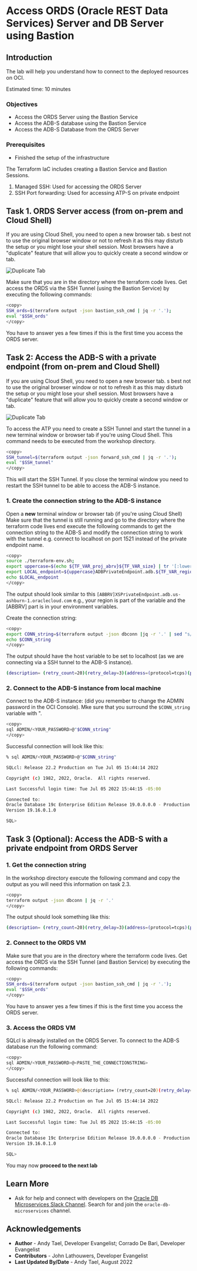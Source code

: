 # Access ORDS (Oracle REST Data Services) Server and DB Server using Bastion

## Introduction

The lab will help you understand how to connect to the deployed resources on OCI.

Estimated time: 10 minutes

### Objectives

* Access the ORDS Server using the Bastion Service
* Access the ADB-S database using the Bastion Service
* Access the ADB-S Database from the ORDS Server

### Prerequisites

* Finished the setup of the infrastructure

The Terraform IaC includes creating a Bastion Service and Bastion Sessions.

1. Managed SSH: Used for accessing the ORDS Server
2. SSH Port forwarding: Used for accessing ATP-S on private endpoint

## Task 1. ORDS Server access (from on-prem and Cloud Shell)

If you are using Cloud Shell, you need to open a new browser tab. s best not to use the original browser window or not to refresh it as this may disturb the setup or you might lose your shell session. Most browsers have a "duplicate" feature that will allow you to quickly create a second window or tab.

![Duplicate Tab](./images/duplicate-tab.png " ")

Make sure that you are in the directory where the terraform code lives. Get access the ORDS via the SSH Tunnel (using the Bastion Service) by executing the following commands:

```bash
<copy>
SSH_ords=$(terraform output -json bastion_ssh_cmd | jq -r '.');
eval "$SSH_ords"
</copy>
```

You have to answer yes a few times if this is the first time you access the ORDS server.

## Task 2: Access the ADB-S with a private endpoint (from on-prem and Cloud Shell)

If you are using Cloud Shell, you need to open a new browser tab. s best not to use the original browser window or not to refresh it as this may disturb the setup or you might lose your shell session. Most browsers have a "duplicate" feature that will allow you to quickly create a second window or tab.

![Duplicate Tab](./images/duplicate-tab.png " ")

To access the ATP you need to create a SSH Tunnel and start the tunnel in a new terminal window or browser tab if you're using Cloud Shell. This command needs to be executed from the workshop directory.

```bash
<copy>
SSH_tunnel=$(terraform output -json forward_ssh_cmd | jq -r '.');
eval "$SSH_tunnel"
</copy>
```

This will start the SSH Tunnel. If you close the terminal window you need to restart the SSH tunnel to be able to access the ADB-S instance.

### 1. Create the connection string to the ADB-S instance

Open a **new** terminal window or browser tab (if you're using Cloud Shell) Make sure that the tunnel is still running and go to the directory where the terraform code lives end execute the following commands to get the connection string to the ADB-S and modify the connection string to work with the tunnel e.g. connect to localhost on port 1521 instead of the private endpoint name.

```bash
<copy> 
source ./terraform-env.sh;
export uppercase=$(echo ${TF_VAR_proj_abrv}${TF_VAR_size} | tr '[:lower:]' '[:upper:]');
export LOCAL_endpoint=${uppercase}ADBPrivateEndpoint.adb.${TF_VAR_region}.oraclecloud.com; 
echo $LOCAL_endpoint
</copy>
```

The output should look similar to this `[ABBRV]XSPrivateEndpoint.adb.us-ashburn-1.oraclecloud.com` e.g., your region is part of the variable and the [ABBRV] part is in your environment variables.

Create the connection string:

```bash
<copy> 
export CONN_string=$(terraform output -json dbconn |jq -r '.' | sed "s/$LOCAL_endpoint/localhost/g" | sed "s/"\'"/"\""/g" | sed "s/yes/no/");
echo $CONN_string
</copy>
```

The output should have the host variable to be set to localhost (as we are connecting via a SSH tunnel to the ADB-S instance).

```bash
(description= (retry_count=20)(retry_delay=3)(address=(protocol=tcps)(port=1521)(host=**localhost**))(connect_data=(service_name=dvtweegblahblah_atdbxs_tp.adb.oraclecloud.com))(security=(ssl_server_dn_match=no)))
```

### 2. Connect to the ADB-S instance from local machine

Connect to the ADB-S instance: (did you remember to change the ADMIN password in the OCI Console). Mke sure that you surround the `$CONN_string` variable with ".

```bash
<copy>
sql ADMIN/<YOUR_PASSWORD>@"$CONN_string"
</copy>
```

Successful connection will look like this:

```bash
% sql ADMIN/<YOUR_PASSWORD>@"$CONN_string"

SQLcl: Release 22.2 Production on Tue Jul 05 15:44:14 2022

Copyright (c) 1982, 2022, Oracle.  All rights reserved.

Last Successful login time: Tue Jul 05 2022 15:44:15 -05:00

Connected to:
Oracle Database 19c Enterprise Edition Release 19.0.0.0.0 - Production
Version 19.16.0.1.0

SQL>
```

## Task 3 (Optional): Access the ADB-S with a private endpoint from ORDS Server

### 1. Get the connection string

In the workshop directory execute the following command and copy the output as you will need this information on task 2.3.

```bash
<copy>
terraform output -json dbconn | jq -r '.'
</copy>
```

The output should look something like this:

```bash
(description= (retry_count=20)(retry_delay=3)(address=(protocol=tcps)(port=1521)(host=ATXSADBPrivateEndpoint.adb.us-ashburn-1.oraclecloud.com))(connect_data=(service_name=dvtweeblahblah_atdbxs_tp.adb.oraclecloud.com))(security=(ssl_server_dn_match=yes)))
```

### 2. Connect to the ORDS VM

Make sure that you are in the directory where the terraform code lives. Get access the ORDS via the SSH Tunnel (and Bastion Service) by executing the following commands:

```bash
<copy>
SSH_ords=$(terraform output -json bastion_ssh_cmd | jq -r '.');
eval "$SSH_ords"
</copy>
```

You have to answer yes a few times if this is the first time you access the ORDS server.

### 3. Access the ORDS VM

SQLcl is already installed on the ORDS Server. To connect to the ADB-S database run the following command:

```bash
<copy>
sql ADMIN/<YOUR_PASSWORD>@<PASTE_THE_CONNECTIONSTRING>
</copy>
```

Successful connection will look like to this:

```bash
% sql ADMIN/<YOUR_PASSWORD>@(description= (retry_count=20)(retry_delay=3)(address=(protocol=tcps)(port=1521)(host=ATXSADBPrivateEndpoint.adb.us-ashburn-1.oraclecloud.com))(connect_data=(service_name=dvtweeblahblah_atdbxs_tp.adb.oraclecloud.com))(security=(ssl_server_dn_match=yes)))

SQLcl: Release 22.2 Production on Tue Jul 05 15:44:14 2022

Copyright (c) 1982, 2022, Oracle.  All rights reserved.

Last Successful login time: Tue Jul 05 2022 15:44:15 -05:00

Connected to:
Oracle Database 19c Enterprise Edition Release 19.0.0.0.0 - Production
Version 19.16.0.1.0

SQL>
```

You may now **proceed to the next lab**

## Learn More

* Ask for help and connect with developers on the [Oracle DB Microservices Slack Channel](https://bit.ly/oracle-database-microservices-slack).  Search for and join the `oracle-db-microservices` channel.

## Acknowledgements

* **Author** - Andy Tael, Developer Evangelist;
               Corrado De Bari, Developer Evangelist
* **Contributors** - John Lathouwers, Developer Evangelist
* **Last Updated By/Date** - Andy Tael, August 2022
